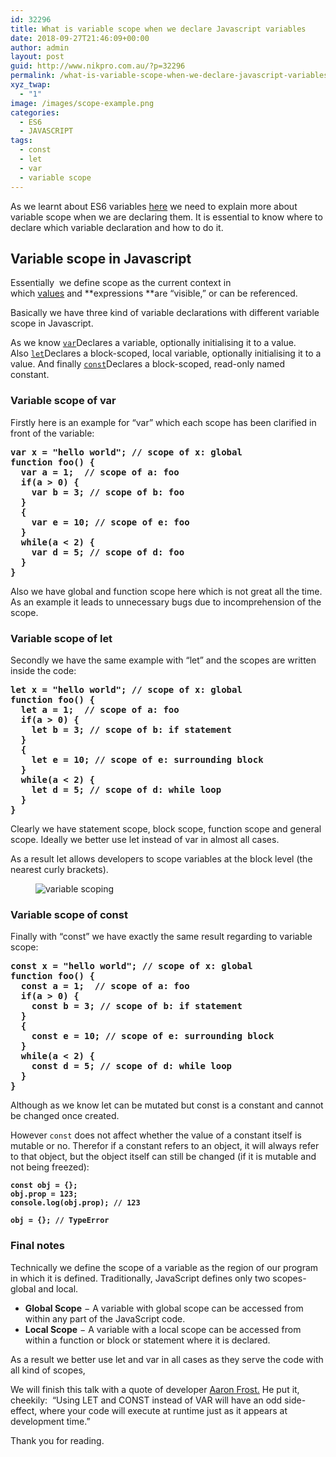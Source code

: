 ```yaml
---
id: 32296
title: What is variable scope when we declare Javascript variables
date: 2018-09-27T21:46:09+00:00
author: admin
layout: post
guid: http://www.nikpro.com.au/?p=32296
permalink: /what-is-variable-scope-when-we-declare-javascript-variables/
xyz_twap:
  - "1"
image: /images/scope-example.png
categories:
  - ES6
  - JAVASCRIPT
tags:
  - const
  - let
  - var
  - variable scope
---
```

As we learnt about ES6 variables [here](http://www.nikpro.com.au/the-differences-between-var-and-let-and-const-in-javascript/) we need to explain more about variable scope when we are declaring them. It is essential to know where to declare which variable declaration and how to do it.

## Variable scope in Javascript

Essentially  we define scope as the current context in which [values](https://developer.mozilla.org/en-US/docs/Glossary/value) and **expressions **are &#8220;visible,&#8221; or can be referenced. 

Basically we have three kind of variable declarations with different variable scope in Javascript.

As we know [`var`](https://developer.mozilla.org/en-US/docs/Web/JavaScript/Reference/Statements/var)Declares a variable, optionally initialising it to a value. Also [`let`](https://developer.mozilla.org/en-US/docs/Web/JavaScript/Reference/Statements/let)Declares a block-scoped, local variable, optionally initialising it to a value. And finally [`const`](https://developer.mozilla.org/en-US/docs/Web/JavaScript/Reference/Statements/const)Declares a block-scoped, read-only named constant.

### Variable scope of var

Firstly here is an example for &#8220;var&#8221; which each scope has been clarified in front of the variable:

<pre class="wp-block-preformatted"><strong>var x = "hello world"; // scope of x: global</strong><br /><strong>function foo() {</strong><br /><strong>  var a = 1;  // scope of a: foo</strong><br /><strong>  if(a > 0) {</strong><br /><strong>    var b = 3; // scope of b: foo</strong><br /><strong>  }</strong><br /><strong>  {</strong><br /><strong>    var e = 10; // scope of e: foo</strong><br /><strong>  }</strong><br /><strong>  while(a &lt; 2) {</strong><br /><strong>    var d = 5; // scope of d: foo</strong><br /><strong>  }</strong><br /><strong>}</strong></pre>

Also we have global and function scope here which is not great all the time. As an example it leads to unnecessary bugs due to incomprehension of the scope.

### Variable scope of let

Secondly we have the same example with &#8220;let&#8221; and the scopes are written inside the code:

<pre class="wp-block-preformatted"><strong>let x = "hello world"; // scope of x: global</strong><br /><strong>function foo() {</strong><br /><strong>  let a = 1;  // scope of a: foo</strong><br /><strong>  if(a > 0) {</strong><br /><strong>    let b = 3; // scope of b: if statement</strong><br /><strong>  }</strong><br /><strong>  {</strong><br /><strong>    let e = 10; // scope of e: surrounding block</strong><br /><strong>  }</strong><br /><strong>  while(a &lt; 2) {</strong><br /><strong>    let d = 5; // scope of d: while loop</strong><br /><strong>  }</strong><br /><strong>}</strong></pre>

Clearly we have statement scope, block scope, function scope and general scope. Ideally we better use let instead of var in almost all cases. 

As a result let allows developers to scope variables at the block level (the nearest curly brackets).<figure class="wp-block-image">

<img src="http://www.nikpro.com.auglobal-scope.png" alt="variable scoping" class="wp-image-32301" srcset="http://testgatsby.localglobal-scope.png 544w, http://testgatsby.localglobal-scope-300x179.png 300w" sizes="(max-width: 544px) 100vw, 544px" /> </figure> 

### Variable scope of const

Finally with &#8220;const&#8221; we have exactly the same result regarding to variable scope:

<pre class="wp-block-preformatted"><strong>const x = "hello world"; // scope of x: global</strong><br /><strong>function foo() {</strong><br /><strong>  const a = 1;  // scope of a: foo</strong><br /><strong>  if(a > 0) {</strong><br /><strong>    const b = 3; // scope of b: if statement</strong><br /><strong>  }</strong><br /><strong>  {</strong><br /><strong>    const e = 10; // scope of e: surrounding block</strong><br /><strong>  }</strong><br /><strong>  while(a &lt; 2) {</strong><br /><strong>    const d = 5; // scope of d: while loop</strong><br /><strong>  }</strong><br /><strong>}</strong></pre>

Although as we know let can be mutated but const is a constant and cannot be changed once created.

However `const` does not affect whether the value of a constant itself is mutable or no. Therefor if a constant refers to an object, it will always refer to that object, but the object itself can still be changed (if it is mutable and not being freezed):

<pre class="wp-block-preformatted"><strong><code>const obj = {};
obj.prop = 123;
console.log(obj.prop); // 123

obj = {}; // TypeError</code></strong></pre>

### Final notes

Technically we define the scope of a variable as the region of our program in which it is defined. Traditionally, JavaScript defines only two scopes-global and local.

  * **Global Scope** − A variable with global scope can be accessed from within any part of the JavaScript code.
  * **Local Scope** − A variable with a local scope can be accessed from within a function or block or statement where it is declared.

As a result we better use let and var in all cases as they serve the code with all kind of scopes,

We will finish this talk with a quote of developer [Aaron Frost.](https://github.com/aaronfrost) He put it, cheekily:  “Using LET and CONST instead of VAR will have an odd side-effect, where your code will execute at runtime just as it appears at development time.”

Thank you for reading.